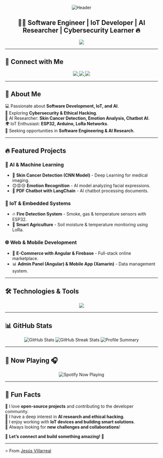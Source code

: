 <!-- Encabezado con imagen de fondo animada -->
<p align="center">
  <img src="https://capsule-render.vercel.app/api?type=waving&color=FFD700&height=200&section=header&text=Jesús%20Villarreal&fontSize=50&fontColor=1e1e1e&animation=fadeIn" alt="Header" />
</p>

<h2 align="center">👨‍💻 Software Engineer | IoT Developer | AI Researcher | Cybersecurity Learner 🔥</h2>

<p align="center">
  <img src="https://readme-typing-svg.herokuapp.com?color=%23FFD700&size=28&center=true&vCenter=true&width=700&lines=Full-Stack+Developer;AI+and+Machine+Learning+Researcher;IoT+Enthusiast;Cybersecurity+Explorer&background=000000" />
</p>


---

## 🔗 Connect with Me  

<p align="center">
  <a href="https://www.linkedin.com/in/jesus-villarreal-cuello-8a222a269/" target="_blank">
    <img src="https://img.shields.io/badge/LinkedIn-%230077B5.svg?style=for-the-badge&logo=linkedin&logoColor=white" />
  </a>
  <a href="https://github.com/jesus0914/jesu0914" target="_blank">
    <img src="https://img.shields.io/badge/GitHub-%23181717.svg?style=for-the-badge&logo=github&logoColor=white" />
  </a>
  <a href="mailto:jesus.villarreal@cecar.edu.co">
    <img src="https://img.shields.io/badge/Email-%23D14836.svg?style=for-the-badge&logo=gmail&logoColor=white" />
  </a>
</p>

---

## 🚀 About Me  

💻 Passionate about **Software Development, IoT, and AI**.  
🔐 Exploring **Cybersecurity & Ethical Hacking**.  
🔬 AI Researcher: **Skin Cancer Detection, Emotion Analysis, Chatbot AI**.  
🌍 IoT Enthusiast: **ESP32, Arduino, LoRa Networks**.  
🎯 Seeking opportunities in **Software Engineering & AI Research**.  

---

## 🔥 Featured Projects  

### 🧠 AI & Machine Learning  
- 🏥 **Skin Cancer Detection (CNN Model)** - Deep Learning for medical imaging.  
- 😊😡😢 **Emotion Recognition** - AI model analyzing facial expressions.  
- 🤖 **PDF Chatbot with LangChain** - AI chatbot processing documents.  

### 📡 IoT & Embedded Systems  
- 🔥 **Fire Detection System** - Smoke, gas & temperature sensors with ESP32.  
- 🌾 **Smart Agriculture** - Soil moisture & temperature monitoring using LoRa.  

### 🌐 Web & Mobile Development  
- 🛒 **E-Commerce with Angular & Firebase** - Full-stack online marketplace.  
- 📊 **Admin Panel (Angular) & Mobile App (Xamarin)** - Data management system.  

---

## 🛠️ Technologies & Tools  

<p align="center">
  <img src="https://skillicons.dev/icons?i=js,ts,python,angular,react,nestjs,arduino,esp32,docker,git,mongodb,postgres,linux&theme=dark" />
</p>

---

## 📊 GitHub Stats  

<p align="center">
  <img src="https://github-readme-stats.vercel.app/api?username=jesusvillarreal&show_icons=true&count_private=true&theme=radical" alt="GitHub Stats" />
  <img src="https://streak-stats.demolab.com?user=jesusvillarreal&theme=radical&hide_border=true" alt="GitHub Streak Stats" />
  <img src="https://github-profile-summary-cards.vercel.app/api/cards/profile-details?username=jesusvillarreal&theme=radical" alt="Profile Summary" />
</p>

---

## 🎵 Now Playing 🎧  
<p align="center">
  <img src="https://spotify-github-profile.kittinanx.com/api/view?uid=31lktcheijs7wjp4w3ai5b6v5ewa&cover_image=true&theme=novatorem&bar_color=ff0000&bar_color_cover=false" alt="Spotify Now Playing" />
</p>


---

## 🚀 Fun Facts  
🔹 I love **open-source projects** and contributing to the developer community.  
🔹 I have a deep interest in **AI research and ethical hacking**.  
🔹 I enjoy working with **IoT devices and building smart solutions**.  
🔹 Always looking for **new challenges and collaborations**!  

📌 **Let’s connect and build something amazing! 🚀**  

---

⭐️ From [Jesús Villarreal](https://github.com/jesus0914/jesu0914)
